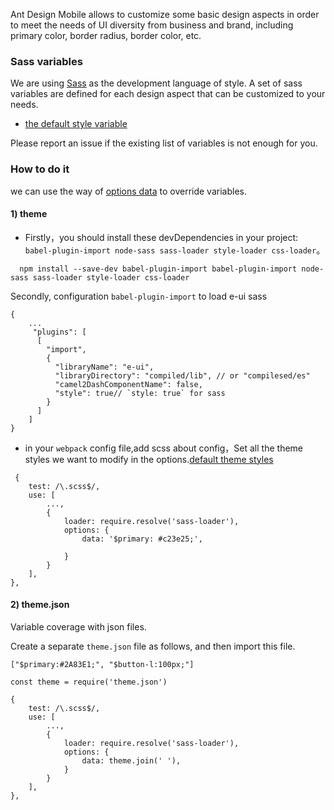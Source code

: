 Ant Design Mobile allows to customize some basic design aspects in order to meet the needs of UI diversity from business and brand, including primary color, border radius, border color, etc.

### Sass variables

We are using [Sass](https://sass-lang.com/) as the development language of style. A set of sass variables are defined for each design aspect that can be customized to your needs.

-   [the default style variable](https://github.com/jdthfe/eui/blob/master/src/style/variables.scss)

Please report an issue if the existing list of variables is not enough for you.

### How to do it

we can use the way of [options data](https://sass-lang.com/documentation/variables#default-values) to override variables.

#### 1) theme

-   Firstly，you should install these devDependencies in your project: `babel-plugin-import node-sass sass-loader style-loader css-loader`。

```
  npm install --save-dev babel-plugin-import babel-plugin-import node-sass sass-loader style-loader css-loader
```

Secondly, configuration `babel-plugin-import` to load e-ui sass

```tsx
{
    ...
     "plugins": [
      [
        "import",
        {
          "libraryName": "e-ui",
          "libraryDirectory": "compiled/lib", // or "compilesed/es"
          "camel2DashComponentName": false,
          "style": true// `style: true` for sass
        }
      ]
    ]
}
```

-   in your `webpack` config file,add scss about config，Set all the theme styles we want to modify in the options.[default theme styles](https://github.com/jdthfe/eui/blob/master/src/style/variables.scss)

```tsx
 {
    test: /\.scss$/,
    use: [
        ...,
        {
            loader: require.resolve('sass-loader'),
            options: {
                data: '$primary: #c23e25;',

            }
        }
    ],
},
```

#### 2) theme.json

Variable coverage with json files.

Create a separate `theme.json` file as follows, and then import this file.

`["$primary:#2A83E1;", "$button-l:100px;"]`

```tsx
const theme = require('theme.json')

{
    test: /\.scss$/,
    use: [
        ...,
        {
            loader: require.resolve('sass-loader'),
            options: {
                data: theme.join(' '),
            }
        }
    ],
},
```
